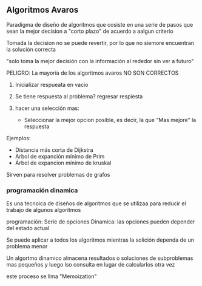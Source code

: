 ## Algoritmos Avaros

Paradigma de diseño de algoritmos que cosiste en una serie de pasos que sean la mejor decision a "corto plazo" de acuerdo a aalgun criterio

Tomada la decision no se puede revertir, por lo que no siemore encuentran la solución correcta

"solo toma la mejor decisión con la información al rededor sin ver a futuro"

PELIGRO: La mayoría de los algoritmos avaros NO SON CORRECTOS 

1. Inicializar respueata en vacio
2. Se tiene respuesta al problema? regresar respiesta

3. hacer una selección mas:
    - Seleccionar la mejor opcion posible, es decir, la que "Mas mejore" la respuesta

Ejemplos: 
- Distancia más corta de Dijkstra
- Arbol de expanción mínimo de Prim
- Árbol de expancion mínimo de kruskal

Sirven para resolver problemas de grafos

### programación dinamica

Es una tecnoica de diseños de algoritmos que se utilizaa para reducir el trabajo de algunos algoritmos

programación: Serie de opciones
Dinamica: las opciones pueden depender del estado actual

Se puede aplicar a todos los algoritmos mientras la solición dependa de un problema menor

Un algortmo dinamico almacena resultados o soluciones de subproblemas mas pequeños y luego lso consulta en lugar de calcularlos otra vez

este proceso se llma "Memoization"

